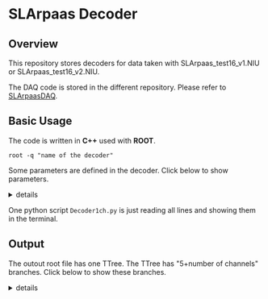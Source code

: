 # SLArpaas Decoder

## Overview

This repository stores decoders for data taken with SLArpaas_test16_v1.NIU or SLArpaas_test16_v2.NIU.

The DAQ code is stored in the different repository.
Please refer to [SLArpaasDAQ](https://github.com/shomakodama/SLArpaasDAQ).





## Basic Usage

The code is written in **C++** used with **ROOT**.

`root -q "name of the decoder"`

Some parameters are defined in the decoder.
Click below to show parameters.

<details>
<summary>details</summary>

name|description
---|---
length|sample length
interval|clock interval (should be 8 ns for DT5560SE)
timing_offset|offset for a timing since the timing is split into 2 lines (32-bits*2, should be 0x100000000)
fname|input file name
ofilename|output file name
plotevent|saving waveform or not (1: save)

</details>

One python script `Decoder1ch.py` is just reading all lines and showing them in the terminal.





## Output

The outout root file has one TTree.
The TTree has "5+number of channels" branches.
Click below to show these branches.

<details>
<summary>details</summary>

name|description
---|---
length|sample length (int)
timing|event timing (uint64_t)
event|event number counting by the counter module (uint32_t)
internalevent|event number counting by the digitizer module (uint32_t)
ADCX|data points (int)
eventflag|event flag (int)

</details>


